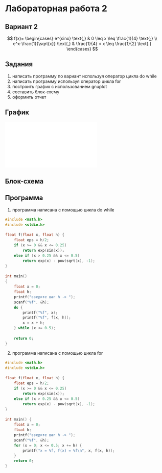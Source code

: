# Лабораторная работа 2
## Вариант 2
$$
f(x)=
    \begin{cases}
        e^{sinx} \text{,} & 0 \leq x \leq \frac{1}{4} \text{;} \\
        e^x-\frac{1}{\sqrt{x}} \text{,} & \frac{1}{4} < x \leq \frac{1}{2} \text{.}
    \end{cases}
$$
## Задания
1. написать программу по вариант используя оператор цикла do while
2. написать программу используя оператор цикла for
3. построить график с использованием gnuplot
4. составить блок-схему
5. оформить отчет
## График
![график](gnuplot.pdf)
## Блок-схема

## Программа 
1. программа написана с помощью цикла do while 
``` c
#include <math.h>
#include <stdio.h>

float f(float x, float h) {
    float eps = h/2;
    if (x >= 0 && x <= 0.25)
        return exp(sin(x));
    else if (x > 0.25 && x <= 0.5)
        return exp(x) - pow(sqrt(x), -1);
}

int main()
{
    float x = 0;
    float h;
    printf("введите шаг h -> ");
    scanf("%f", &h);
    do {
        printf("%f", x); 
        printf("%f", f(x, h));
        x = x + h;
    } while (x <= 0.5);

    return 0;
}
```
2. программа написана с помощью цикла for
``` c
#include <math.h>
#include <stdio.h>

float f(float x, float h) {
    float eps = h/2;
    if (x >= 0 && x <= 0.25)
        return exp(sin(x));
    else if (x > 0.25 && x <= 0.5)
        return exp(x) - pow(sqrt(x), -1);
}

int main() {
    float x = 0;
    float h;
    printf("введите шаг h -> ");
    scanf("%f", &h);
    for (x = 0; x <= 0.5; x += h) {
        printf("x = %f, f(x) = %f\n", x, f(x, h));
    }
    return 0;
}
```

